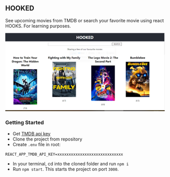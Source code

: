 ## HOOKED

See upcoming movies from TMDB or search your favorite movie using react HOOKS.
For learning purposes.

<img src="images/capture.png" width="900" />

### Getting Started

-   Get [TMDB api key](https://www.themoviedb.org/settings/api)
-   Clone the project from repository
-   Create `.env` file in root:

```
REACT_APP_TMDB_API_KEY=xxxxxxxxxxxxxxxxxxxxxxxxxxxxx
```

-   In your terminal, cd into the cloned folder and run `npm i`
-   Run `npm start`. This starts the project on port `3000`.
